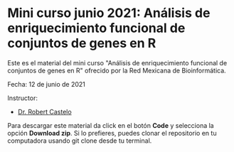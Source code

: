 # Mini curso junio 2021: Análisis de enriquecimiento funcional de conjuntos de genes en R


Este es el material del mini curso "Análisis de enriquecimiento funcional de conjuntos de genes en R" ofrecido por la Red Mexicana de Bioinformática.

Fecha: 12 de junio de 2021

Instructor:

- [Dr. Robert Castelo]()


Para descargar este material da click en el botón **Code** y selecciona la opción **Download zip**. Si lo prefieres, puedes clonar el repositorio en tu computadora usando git clone desde tu terminal.
